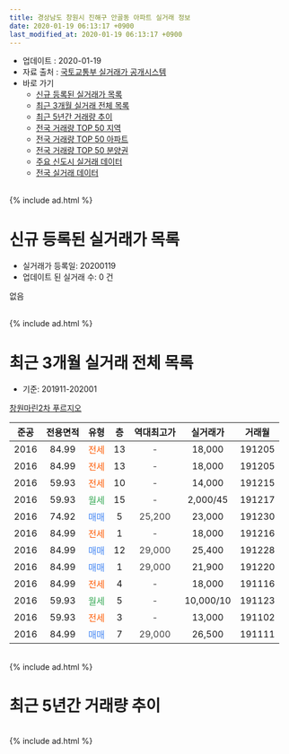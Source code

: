```yaml
---
title: 경상남도 창원시 진해구 안골동 아파트 실거래 정보
date: 2020-01-19 06:13:17 +0900
last_modified_at: 2020-01-19 06:13:17 +0900
---
```


* 업데이트 : 2020-01-19
* 자료 출처 : [국토교통부 실거래가 공개시스템](http://rt.molit.go.kr)
* 바로 가기
    * [신규 등록된 실거래가 목록](#신규-등록된-실거래가-목록)
    * [최근 3개월 실거래 전체 목록](#최근-3개월-실거래-전체-목록)
    * [최근 5년간 거래량 추이](#최근-5년간-거래량-추이)
    * [전국 거래량 TOP 50 지역](https://apt-info.github.io/apt-trade-info/최근-3개월-전국에서-가장-거래가-많이-발생한-지역)
    * [전국 거래량 TOP 50 아파트](https://apt-info.github.io/apt-trade-info/최근-3개월-전국에서-가장-거래가-많이-발생한-아파트)
    * [전국 거래량 TOP 50 분양권](https://apt-info.github.io/apt-trade-info/최근-3개월-전국에서-가장-거래가-많이-발생한-분양권)
    * [주요 신도시 실거래 데이터](https://apt-info.github.io/apt-trade-info/주요-신도시)
    * [전국 실거래 데이터](https://apt-info.github.io/apt-trade-info/전국)
<br>
{% include ad.html %}
<br>

# 신규 등록된 실거래가 목록
* 실거래가 등록일: 20200119
* 업데이트 된 실거래 수: 0 건

없음

<br>
{% include ad.html %}
<br>

# 최근 3개월 실거래 전체 목록
* 기준: 201911-202001


[창원마린2차 푸르지오](https://search.naver.com/search.naver?query=%EA%B2%BD%EC%83%81%EB%82%A8%EB%8F%84+%EC%B0%BD%EC%9B%90%EC%8B%9C+%EC%A7%84%ED%95%B4%EA%B5%AC+%EC%95%88%EA%B3%A8%EB%8F%99+%EC%B0%BD%EC%9B%90%EB%A7%88%EB%A6%B02%EC%B0%A8+%ED%91%B8%EB%A5%B4%EC%A7%80%EC%98%A4)

|준공|전용면적|유형|층|역대최고가|실거래가|거래월|
|:---:|:---:|:---:|:---:|:---:|:---:|:---:|
|2016|84.99|<span style="color:#ff5a00">전세</span>|13|<span style="color:#444444">-</span>|18,000|191205|
|2016|84.99|<span style="color:#ff5a00">전세</span>|13|<span style="color:#444444">-</span>|18,000|191205|
|2016|59.93|<span style="color:#ff5a00">전세</span>|10|<span style="color:#444444">-</span>|14,000|191215|
|2016|59.93|<span style="color:#34a853">월세</span>|15|<span style="color:#444444">-</span>|2,000/45|191217|
|2016|74.92|<span style="color:#4285f3">매매</span>|5|<span style="color:#444444">25,200</span>|23,000|191230|
|2016|84.99|<span style="color:#ff5a00">전세</span>|1|<span style="color:#444444">-</span>|18,000|191216|
|2016|84.99|<span style="color:#4285f3">매매</span>|12|<span style="color:#444444">29,000</span>|25,400|191228|
|2016|84.99|<span style="color:#4285f3">매매</span>|1|<span style="color:#444444">29,000</span>|21,900|191220|
|2016|84.99|<span style="color:#ff5a00">전세</span>|4|<span style="color:#444444">-</span>|18,000|191116|
|2016|59.93|<span style="color:#34a853">월세</span>|5|<span style="color:#444444">-</span>|10,000/10|191123|
|2016|59.93|<span style="color:#ff5a00">전세</span>|3|<span style="color:#444444">-</span>|13,000|191102|
|2016|84.99|<span style="color:#4285f3">매매</span>|7|<span style="color:#444444">29,000</span>|26,500|191111|


<br>
{% include ad.html %}
<br>

# 최근 5년간 거래량 추이


<div style="width:100%;">
    <canvas id="deal_progress" height="200"></canvas>
</div>

<script>
new Chart(document.getElementById("deal_progress"), {
    type: 'line',
    data: {
        labels: ['201501','201502','201503','201504','201505','201506','201507','201508','201509','201510','201511','201512','201601','201602','201603','201604','201605','201606','201607','201608','201609','201610','201611','201612','201701','201702','201703','201704','201705','201706','201707','201708','201709','201710','201711','201712','201801','201802','201803','201804','201805','201806','201807','201808','201809','201810','201811','201812','201901','201902','201903','201904','201905','201906','201907','201908','201909','201910','201911','201912','202001'],
        datasets: [{
            label: '매매',
            pointRadius: 1,
            data: [0, 0, 0, 0, 0, 0, 0, 0, 0, 0, 0, 0, 0, 0, 0, 0, 0, 0, 0, 0, 0, 0, 0, 0, 0, 4, 2, 3, 1, 2, 0, 0, 0, 4, 2, 1, 2, 2, 2, 2, 0, 1, 1, 0, 0, 1, 0, 2, 0, 1, 0, 1, 0, 1, 1, 0, 1, 1, 1, 3, 0],
            borderColor: "rgba(255, 201, 14, 1)",
            backgroundColor: "rgba(255, 201, 14, 0.5)",
            fill: false,
            lineTension: 0
        },{
            label: '전월세',
            pointRadius: 1,
            data: [0, 0, 0, 0, 0, 0, 0, 0, 0, 0, 0, 0, 1, 0, 0, 0, 0, 0, 0, 4, 9, 28, 28, 26, 12, 13, 17, 1, 1, 3, 3, 0, 3, 2, 4, 4, 4, 1, 0, 0, 3, 1, 3, 0, 3, 15, 7, 6, 6, 1, 10, 3, 0, 3, 4, 2, 3, 7, 3, 5, 0],
            borderColor: "rgba(0, 141, 185, 1)",
            backgroundColor: "rgba(0, 141, 185, 0.5)",
            fill: false,
            lineTension: 0
        }
        ]
    },
    options: {
        responsive: true,
        title: {
            display: false
        },
        tooltips: {
            mode: 'index',
            intersect: false
        },
        hover: {
            mode: 'nearest',
            intersect: true
        },
        scales: {
            xAxes: [{
                display: true,
                scaleLabel: {
                    display: true,
                    labelString: '년/월'
                }
            }],
            yAxes: [{
                display: true,
                ticks: {
                    suggestedMin: 0,
                },
                scaleLabel: {
                    display: true,
                    labelString: '실거래 수'
                }
            }]
        }
    }
});

</script>


<br>
{% include ad.html %}
<br>

